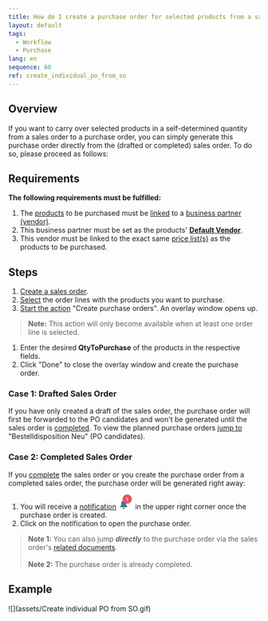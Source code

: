 ```yaml
---
title: How do I create a purchase order for selected products from a sales order?
layout: default
tags:
  - Workflow
  - Purchase
lang: en
sequence: 60
ref: create_individual_po_from_so
---
```


## Overview
If you want to carry over selected products in a self-determined quantity from a sales order to a purchase order, you can simply generate this purchase order directly from the (drafted or completed) sales order. To do so, please proceed as follows:

## Requirements
**The following requirements must be fulfilled:**

1. The [products](NewProduct) to be purchased must be [linked](Link_product_to_business_partner) to a [business partner (vendor)](New_business_partner_vendor).
1. This business partner must be set as the products' [**Default Vendor**](Set_default_vendor).
1. This vendor must be linked to the exact same [price list(s)](ProductPrice) as the products to be purchased.

## Steps
1. [Create a sales order](SalesOrder_recording).
1. [Select](RecordSelection) the order lines with the products you want to purchase.
1. [Start the action](StartAction) "Create purchase orders". An overlay window opens up.
 >**Note:** This action will only become available when at least one order line is selected.

1. Enter the desired **QtyToPurchase** of the products in the respective fields.
1. Click "Done" to close the overlay window and create the purchase order.

### Case 1: Drafted Sales Order
If you have only created a draft of the sales order, the purchase order will first be forwarded to the PO candidates and won't be generated until the sales order is [completed](DocumentProcessingComplete). To view the planned purchase orders [jump to](JumptoviaSidebar) "Bestelldisposition Neu" (PO candidates).

### Case 2: Completed Sales Order
If you [complete](DocumentProcessingComplete) the sales order or you create the purchase order from a completed sales order, the purchase order will be generated right away:

1. You will receive a [notification](Notification_types) ![](assets/NotificationBell_WebUI.png) in the upper right corner once the purchase order is created.
1. Click on the notification to open the purchase order.
 >**Note 1:** You can also jump ***directly*** to the purchase order via the sales order's [related documents](JumptoviaSidebar).<br><br>
 >**Note 2:** The purchase order is already completed.

## Example
![](assets/Create individual PO from SO.gif)
